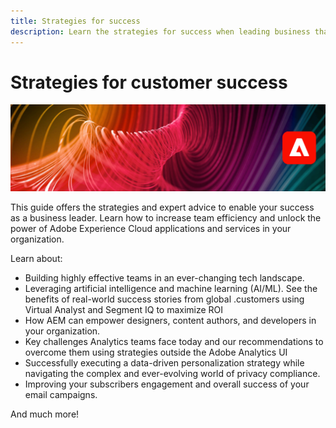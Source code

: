 ```yaml
---
title: Strategies for success
description: Learn the strategies for success when leading business that is powered by Adobe Experience Cloud applications and services. Unlock the tools you have to build a road-map and create an efficient team.
---
```


# Strategies for customer success

![Banner](assets/experience-cloud-banner-3.png)

This guide offers the strategies and expert advice to enable your success as a business leader. Learn how to increase team efficiency and unlock the power of Adobe Experience Cloud applications and services in your organization.

Learn about:

* Building highly effective teams in an ever-changing tech landscape.
* Leveraging artificial intelligence and machine learning (AI/ML). See the benefits of real-world success stories from global .customers using Virtual Analyst and Segment IQ to maximize ROI
* How AEM can empower designers, content authors, and developers in your organization.
* Key challenges Analytics teams face today and our recommendations to overcome them using strategies outside the Adobe Analytics UI
* Successfully executing a data-driven personalization strategy while navigating the complex and ever-evolving world of privacy compliance.
* Improving your subscribers engagement and overall success of your email campaigns.

And much more!
